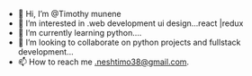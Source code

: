 - 👋 Hi, I’m @Timothy munene
- 👀 I’m interested in .web development ui design...react |redux
- 🌱 I’m currently learning python....
- 💞️ I’m looking to collaborate on python projects and fullstack development...
- 📫 How to reach me .neshtimo38@gmail.com.

<!---
Tim-mune/Tim-mune is a ✨ special ✨ repository because its `README.md` (this file) appears on your GitHub profile.
You can click the Preview link to take a look at your changes.
--->
